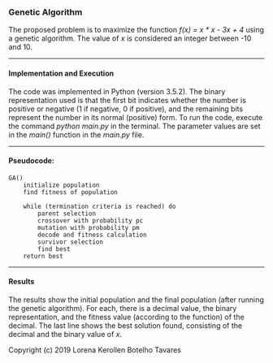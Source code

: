 ### Genetic Algorithm

The proposed problem is to maximize the function *f(x) = x * x - 3x + 4* using a genetic algorithm. The value of *x* is considered an integer between -10 and 10.

---

#### Implementation and Execution

The code was implemented in Python (version 3.5.2). The binary representation used is that the first bit indicates whether the number is positive or negative (1 if negative, 0 if positive), and the remaining bits represent the number in its normal (positive) form. To run the code, execute the command *python main.py* in the terminal. The parameter values are set in the *main()* function in the *main.py* file.

---

#### Pseudocode:

```
GA()
    initialize population
    find fitness of population
   
    while (termination criteria is reached) do
        parent selection
        crossover with probability pc
        mutation with probability pm
        decode and fitness calculation
        survivor selection
        find best
    return best
```

---

#### Results

The results show the initial population and the final population (after running the genetic algorithm). For each, there is a decimal value, the binary representation, and the fitness value (according to the function) of the decimal. The last line shows the best solution found, consisting of the decimal and the binary value of *x*.

Copyright (c) 2019 Lorena Kerollen Botelho Tavares
